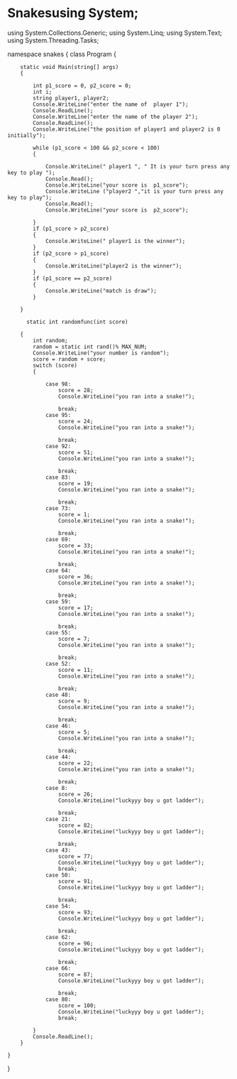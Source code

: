 # Snakesusing System;
using System.Collections.Generic;
using System.Linq;
using System.Text;
using System.Threading.Tasks;

namespace snakes
{
    class Program
    {
      
        static void Main(string[] args)
        {
         
            int p1_score = 0, p2_score = 0;
            int i;
            string player1, player2;
            Console.WriteLine("enter the name of  player 1");
            Console.ReadLine();
            Console.WriteLine("enter the name of the player 2");
            Console.ReadLine();
            Console.WriteLine("the position of player1 and player2 is 0 initially");

            while (p1_score < 100 && p2_score < 100)
            {

                Console.WriteLine(" player1 ", " It is your turn press any key to play ");
                Console.Read();
                Console.WriteLine("your score is  p1_score");
                Console.WriteLine ("player2 ","it is your turn press any key to play");
                Console.Read();
                Console.WriteLine("your score is  p2_score");

            }
            if (p1_score > p2_score)
            {
                Console.WriteLine(" player1 is the winner");
            }
            if (p2_score > p1_score)
            {
                Console.WriteLine("player2 is the winner");
            }
            if (p1_score == p2_score)
            {
                Console.WriteLine("match is draw");
            }

        }
        
          static int randomfunc(int score)

        {  
            int random;
            random = static int rand()% MAX_NUM;
            Console.WriteLine("your number is random");
            score = random + score;
            switch (score)
            {
            
                case 98:
                    score = 28;
                    Console.WriteLine("you ran into a snake!");

                    break;
                case 95:
                    score = 24;
                    Console.WriteLine("you ran into a snake!");

                    break;
                case 92:
                    score = 51;
                    Console.WriteLine("you ran into a snake!");

                    break;
                case 83:
                    score = 19;
                    Console.WriteLine("you ran into a snake!");

                    break;
                case 73:
                    score = 1;
                    Console.WriteLine("you ran into a snake!");

                    break;
                case 69:
                    score = 33;
                    Console.WriteLine("you ran into a snake!");

                    break;
                case 64:
                    score = 36;
                    Console.WriteLine("you ran into a snake!");

                    break;
                case 59:
                    score = 17;
                    Console.WriteLine("you ran into a snake!");

                    break;
                case 55:
                    score = 7;
                    Console.WriteLine("you ran into a snake!");

                    break;
                case 52:
                    score = 11;
                    Console.WriteLine("you ran into a snake!");

                    break;
                case 48:
                    score = 9;
                    Console.WriteLine("you ran into a snake!");

                    break;
                case 46:
                    score = 5;
                    Console.WriteLine("you ran into a snake!");

                    break;
                case 44:
                    score = 22;
                    Console.WriteLine("you ran into a snake!");

                    break;
                case 8:
                    score = 26;
                    Console.WriteLine("luckyyy boy u got ladder");

                    break;
                case 21:
                    score = 82;
                    Console.WriteLine("luckyyy boy u got ladder");

                    break;
                case 43:
                    score = 77;
                    Console.WriteLine("luckyyy boy u got ladder");
                    break;
                case 50:
                    score = 91;
                    Console.WriteLine("luckyyy boy u got ladder");

                    break;
                case 54:
                    score = 93;
                    Console.WriteLine("luckyyy boy u got ladder");

                    break;
                case 62:
                    score = 96;
                    Console.WriteLine("luckyyy boy u got ladder");

                    break;
                case 66:
                    score = 87;
                    Console.WriteLine("luckyyy boy u got ladder");

                    break;
                case 80:
                    score = 100;
                    Console.WriteLine("luckyyy boy u got ladder");
                    break;

            }
            Console.ReadLine();
        }

    }
}

